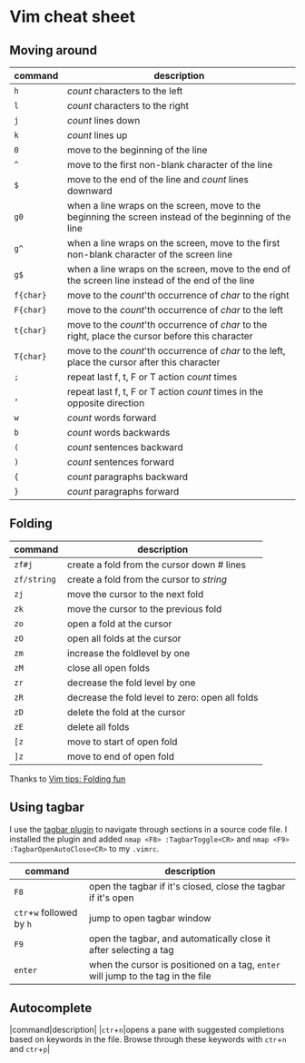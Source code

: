 # Vim cheat sheet

## Moving around

|command|description|
|-------|-----------|
|`h`|*count* characters to the left|
|`l`|*count* characters to the right|
|`j`|*count* lines down|
|`k`|*count* lines up|
|`0`|move to the beginning of the line|
|`^`|move to the first non-blank character of the line|
|`$`|move to the end of the line and *count* lines downward|
|`g0`|when a line wraps on the screen, move to the beginning the screen instead of the beginning of the line|
|`g^`|when a line wraps on the screen, move to the first non-blank character of the screen line|
|`g$`|when a line wraps on the screen, move to the end of the screen line instead of the end of the line|
|`f{char}`|move to the *count*'th occurrence of *char* to the right|
|`F{char}`|move to the *count*'th occurrence of *char* to the left|
|`t{char}`|move to the *count*'th occurrence of *char* to the right, place the cursor before this character|
|`T{char}`|move to the *count*'th occurrence of *char* to the left, place the cursor after this character|
|`;`|repeat last f, t, F or T action *count* times|
|`,`|repeat last f, t, F or T action *count* times in the opposite direction|
|`w`|*count* words forward|
|`b`|*count* words backwards|
|`(`|*count* sentences backward|
|`)`|*count* sentences forward|
|`{`|*count* paragraphs backward|
|`}`|*count* paragraphs forward|

## Folding

|command|description|
|-------|-----------|
|`zf#j`|create a fold from the cursor down # lines|
|`zf/string`|create a fold from the cursor to *string*|
|`zj`|move the cursor to the next fold|
|`zk`|move the cursor to the previous fold|
|`zo`|open a fold at the cursor|
|`zO`|open all folds at the cursor|
|`zm`|increase the foldlevel by one|
|`zM`|close all open folds|
|`zr`|decrease the fold level by one|
|`zR`|decrease the fold level to zero: open all folds|
|`zD`|delete the fold at the cursor|
|`zE`|delete all folds|
|`[z`|move to start of open fold|
|`]z`|move to end of open fold|

Thanks to [Vim tips: Folding fun](http://www.linux.com/learn/tutorials/442438-vim-tips-folding-fun)

## Using tagbar

I use the [tagbar plugin](http://majutsushi.github.io/tagbar/) to navigate through sections in a source code file. I installed the plugin and added `nmap <F8> :TagbarToggle<CR>` and `nmap <F9> :TagbarOpenAutoClose<CR>` to my `.vimrc`.

|command|description|
|-------|-----------|
|`F8`   |open the tagbar if it's closed, close the tagbar if it's open|
|`ctr`+`w` followed by `h`|jump to open tagbar window|
|`F9`   |open the tagbar, and automatically close it after selecting a tag|
|`enter`|when the cursor is positioned on a tag, `enter` will jump to the tag in the file|

## Autocomplete

|command|description|
|`ctr`+`n`|opens a pane with suggested completions based on keywords in the file. Browse through these keywords with `ctr`+`n` and `ctr`+`p`|
